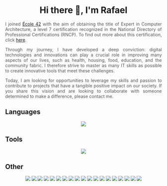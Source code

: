 ### 
<h1 align="center">Hi there 👋, I'm Rafael</h1>

<div style="text-align: justify; color: #555;">

I joined [École 42](https://42.fr/en/homepage/) with the aim of obtaining the title of Expert in Computer Architecture, a level 7 certification recognized in the National Directory of Professional Certifications (RNCP). To find out more about this certification, click [here](https://www.francecompetences.fr/recherche/rncp/36137/).

Through my journey, I have developed a deep conviction: digital technologies and innovations can play a crucial role in improving many aspects of our lives, such as health, housing, food, education, and the community fabric. I therefore strive to master as many IT skills as possible to create innovative tools that meet these challenges.

Today, I am looking for opportunities to leverage my skills and passion to contribute to projects that have a tangible positive impact on our society. If you share this vision and are looking to collaborate with someone determined to make a difference, please contact me.
</div>

## Languages
<p align="center">
    <a href="https://skillicons.dev">
    <img src="https://skillicons.dev/icons?i=c,cpp,js,css,html,&perline=50" />
    </a>
</p>

## Tools

<p align="center">
  <a href="https://skillicons.dev">
    <img src="https://skillicons.dev/icons?i=git,vim,autocad,cmake,discord,github,gmail,linkedin,linux,notion,ps,sublime,sketchup,ubuntu,vscode,windows" />
  </a>
</p>

## Other
<p align="center">
    <img src="https://img.shields.io/badge/Canva-%2300C4CC.svg?style=for-the-badge&logo=Canva&logoColor=white" />
    <img src="https://img.shields.io/badge/Google%20Chrome-4285F4?style=for-the-badge&logo=GoogleChrome&logoColor=white" />
    <img src="https://img.shields.io/badge/Google%20Drive-4285F4?style=for-the-badge&logo=googledrive&logoColor=white" />
    <img src="https://img.shields.io/badge/Inkscape-e0e0e0?style=for-the-badge&logo=inkscape&logoColor=080A13" />
    <img src="https://img.shields.io/badge/Gimp-657D8B?style=for-the-badge&logo=gimp&logoColor=FFFFFF" />
    <img src="https://img.shields.io/badge/Duolingo-%234DC730.svg?style=for-the-badge&logo=Duolingo&logoColor=white" />
    <img src="https://img.shields.io/badge/Audacity-0000CC?style=for-the-badge&logo=audacity&logoColor=white" />
    <img src="https://img.shields.io/badge/Microsoft_Office-D83B01?style=for-the-badge&logo=microsoft-office&logoColor=white" />
    <img src="https://img.shields.io/badge/LibreOffice-%2318A303?style=for-the-badge&logo=LibreOffice&logoColor=white" />
    <img src="https://img.shields.io/badge/linkedin-%230077B5.svg?style=for-the-badge&logo=linkedin&logoColor=white" />
    <img src="https://img.shields.io/badge/WhatsApp-25D366?style=for-the-badge&logo=whatsapp&logoColor=white" />
    <img src="https://img.shields.io/badge/chatGPT-74aa9c?style=for-the-badge&logo=openai&logoColor=white" />
    <img src="https://img.shields.io/badge/Firefox-FF7139?style=for-the-badge&logo=Firefox-Browser&logoColor=white" />
    <img src="https://img.shields.io/badge/Brave-FB542B?style=for-the-badge&logo=Brave&logoColor=white" />
    <img src="https://img.shields.io/badge/github%20pages-121013?style=for-the-badge&logo=github&logoColor=white" />
    <img src="https://img.shields.io/badge/Linux-FCC624?style=for-the-badge&logo=linux&logoColor=black" />
    <img src="https://img.shields.io/badge/Ubuntu-E95420?style=for-the-badge&logo=ubuntu&logoColor=white" />
    <img src="https://img.shields.io/badge/git-%23F05033.svg?style=for-the-badge&logo=git&logoColor=white" />
    <img src="https://img.shields.io/badge/github-%23121011.svg?style=for-the-badge&logo=github&logoColor=white" />
</p>


